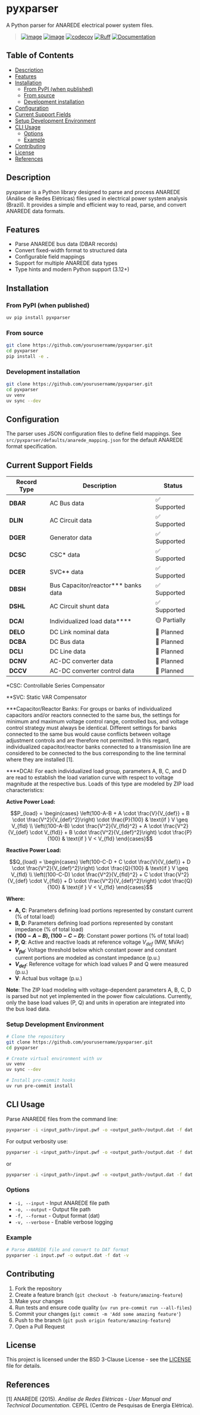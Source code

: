 # pyxparser

A Python parser for ANAREDE electrical power system files.

> [![image](https://img.shields.io/pypi/v/r2x.svg)](https://pypi.python.org/pypi/r2x)
> [![image](https://img.shields.io/pypi/l/r2x.svg)](https://pypi.python.org/pypi/r2x)
>[![codecov](https://codecov.io/gh/yourusername/pyxparser/branch/main/graph/badge.svg)](https://codecov.io/gh/mcllerena/pyxparser)
>[![Ruff](https://img.shields.io/endpoint?url=https://raw.githubusercontent.com/astral-sh/ruff/main/assets/badge/v2.json)](https://github.com/astral-sh/ruff)
>[![Documentation](https://img.shields.io/badge/docs-latest-brightgreen.svg)](https://mcllerena.github.io/pyxparser)

## Table of Contents

- [Description](#description)
- [Features](#features)
- [Installation](#installation)
  - [From PyPI (when published)](#from-pypi-when-published)
  - [From source](#from-source)
  - [Development installation](#development-installation)
- [Configuration](#configuration)
- [Current Support Fields](#current-support-fields)
- [Setup Development Environment](#setup-development-environment)
- [CLI Usage](#cli-usage)
  - [Options](#options)
  - [Example](#example)
- [Contributing](#contributing)
- [License](#license)
- [References](#references)

## Description

pyxparser is a Python library designed to parse and process ANAREDE (Análise de Redes Elétricas) files used in electrical power system analysis (Brazil). It provides a simple and efficient way to read, parse, and convert ANAREDE data formats.

## Features

- Parse ANAREDE bus data (DBAR records)
- Convert fixed-width format to structured data
- Configurable field mappings
- Support for multiple ANAREDE data types
- Type hints and modern Python support (3.12+)

## Installation

### From PyPI (when published)
```bash
uv pip install pyxparser
```

### From source
```bash
git clone https://github.com/yourusername/pyxparser.git
cd pyxparser
pip install -e .
```

### Development installation
```bash
git clone https://github.com/yourusername/pyxparser.git
cd pyxparser
uv venv
uv sync --dev
```

## Configuration

The parser uses JSON configuration files to define field mappings.
See `src/pyxparser/defaults/anarede_mapping.json` for the default ANAREDE format specification.

## Current Support Fields

| Record Type | Description | Status |
|-------------|-------------|--------|
| **DBAR** | AC Bus data | ✅ Supported |
| **DLIN** | AC Circuit data | ✅ Supported |
| **DGER** | Generator data | ✅ Supported  |
| **DCSC** | CSC* data | ✅ Supported |
| **DCER** | SVC** data | ✅ Supported |
| **DBSH** | Bus Capacitor/reactor*** banks data | ✅ Supported |
| **DSHL** | AC Circuit shunt data | ✅ Supported |
| **DCAI** | Individualized load data**** | 🟡 Partially |
| **DELO** | DC Link nominal data | 🔄 Planned |
| **DCBA** | DC Bus data | 🔄 Planned |
| **DCLI** | DC Line data | 🔄 Planned |
| **DCNV** | AC-DC converter data | 🔄 Planned |
| **DCCV** | AC-DC converter control data | 🔄 Planned |

*CSC: Controllable Series Compensator

**SVC: Static VAR Compensator

***Capacitor/Reactor Banks: For groups or banks of individualized capacitors and/or reactors connected to the same bus, the settings for minimum and maximum voltage control range, controlled bus, and voltage control strategy must always be identical. Different settings for banks connected to the same bus would cause conflicts between voltage adjustment controls and are therefore not permitted. In this regard, individualized capacitor/reactor banks connected to a transmission line are considered to be connected to the bus corresponding to the line terminal where they are installed [1].

****DCAI: For each individualized load group, parameters A, B, C, and D are read to establish the load variation curve with respect to voltage magnitude at the respective bus. Loads of this type are modeled by ZIP load characteristics:

**Active Power Load:**

$$P_{load} = \begin{cases}
\left(100-A-B + A \cdot \frac{V}{V_{def}} + B \cdot \frac{V^2}{V_{def}^2}\right) \cdot \frac{P}{100} & \text{if } V \geq V_{fld} \\
\left((100-A-B) \cdot \frac{V^2}{V_{fld}^2} + A \cdot \frac{V^2}{V_{def} \cdot V_{fld}} + B \cdot \frac{V^2}{V_{def}^2}\right) \cdot \frac{P}{100} & \text{if } V < V_{fld}
\end{cases}$$

**Reactive Power Load:**

$$Q_{load} = \begin{cases}
\left(100-C-D + C \cdot \frac{V}{V_{def}} + D \cdot \frac{V^2}{V_{def}^2}\right) \cdot \frac{Q}{100} & \text{if } V \geq V_{fld} \\
\left((100-C-D) \cdot \frac{V^2}{V_{fld}^2} + C \cdot \frac{V^2}{V_{def} \cdot V_{fld}} + D \cdot \frac{V^2}{V_{def}^2}\right) \cdot \frac{Q}{100} & \text{if } V < V_{fld}
\end{cases}$$

**Where:**
- **A, C**: Parameters defining load portions represented by constant current (% of total load)
- **B, D**: Parameters defining load portions represented by constant impedance (% of total load)
- **$(100-A-B)$, $(100-C-D)$**: Constant power portions (% of total load)
- **P, Q**: Active and reactive loads at reference voltage $V_{def}$ (MW, MVAr)
- **$V_{fld}$**: Voltage threshold below which constant power and constant current portions are modeled as constant impedance (p.u.)
- **$V_{def}$**: Reference voltage for which load values P and Q were measured (p.u.)
- **V**: Actual bus voltage (p.u.)

**Note**: The ZIP load modeling with voltage-dependent parameters A, B, C, D is parsed but not yet implemented in the power flow calculations. Currently, only the base load values (P, Q) and units in operation are integrated into the bus load data.

### Setup Development Environment

```bash
# Clone the repository
git clone https://github.com/yourusername/pyxparser.git
cd pyxparser

# Create virtual environment with uv
uv venv
uv sync --dev

# Install pre-commit hooks
uv run pre-commit install
```

## CLI Usage

Parse ANAREDE files from the command line:

```bash
pyxparser -i <input_path>/input.pwf -o <output_path>/output.dat -f dat
```

For output verbosity use:

```bash
pyxparser -i <input_path>/input.pwf -o <output_path>/output.dat -f dat -v
```

or

```bash
pyxparser -i <input_path>/input.pwf -o <output_path>/output.dat -f dat -vv
```

### Options

- `-i, --input` - Input ANAREDE file path
- `-o, --output` - Output file path
- `-f, --format` - Output format (dat)
- `-v, --verbose` - Enable verbose logging

### Example

```bash
# Parse ANAREDE file and convert to DAT format
pyxparser -i input.pwf -o output.dat -f dat -v
```

## Contributing

1. Fork the repository
2. Create a feature branch (`git checkout -b feature/amazing-feature`)
3. Make your changes
4. Run tests and ensure code quality (`uv run pre-commit run --all-files`)
5. Commit your changes (`git commit -m 'Add some amazing feature'`)
6. Push to the branch (`git push origin feature/amazing-feature`)
7. Open a Pull Request

## License

This project is licensed under the BSD 3-Clause License - see the [LICENSE](LICENSE) file for details.

## References

[1] ANAREDE (2015). *Análise de Redes Elétricas - User Manual and Technical Documentation*. CEPEL (Centro de Pesquisas de Energia Elétrica).
